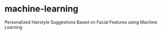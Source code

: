 # machine-learning
Personalized Hairstyle Suggestions Based on Facial Features using Machine Learning

